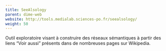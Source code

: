 ```yaml
---
title: SeeAlsology
parent: dime-web
website: http://tools.medialab.sciences-po.fr/seealsology/
weight: 50
---
```


Outil exploratoire visant à construire des réseaux sémantiques à partir des liens “Voir aussi” présents dans de nombreuses pages sur Wikipedia.
